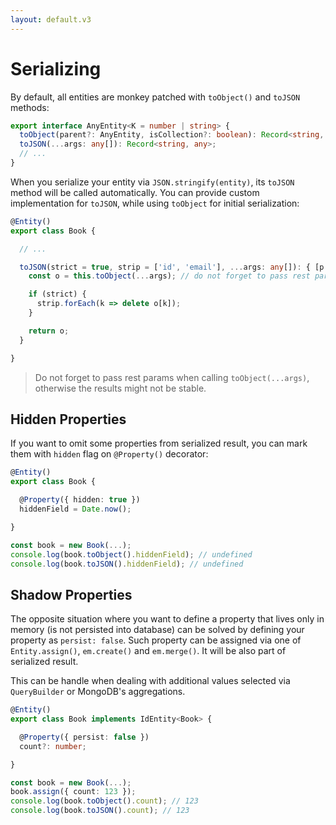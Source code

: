 ```yaml
---
layout: default.v3
---
```


# Serializing

By default, all entities are monkey patched with `toObject()` and `toJSON` methods:

```typescript
export interface AnyEntity<K = number | string> {
  toObject(parent?: AnyEntity, isCollection?: boolean): Record<string, any>;
  toJSON(...args: any[]): Record<string, any>;
  // ...
}
```

When you serialize your entity via `JSON.stringify(entity)`, its `toJSON` method will be 
called automatically. You can provide custom implementation for `toJSON`, while using 
`toObject` for initial serialization:

```typescript
@Entity()
export class Book {

  // ...

  toJSON(strict = true, strip = ['id', 'email'], ...args: any[]): { [p: string]: any } {
    const o = this.toObject(...args); // do not forget to pass rest params here

    if (strict) {
      strip.forEach(k => delete o[k]);
    }

    return o;
  }

}
```

> Do not forget to pass rest params when calling `toObject(...args)`, otherwise the results
> might not be stable.

## Hidden Properties

If you want to omit some properties from serialized result, you can mark them with `hidden`
flag on `@Property()` decorator:

```typescript
@Entity()
export class Book {

  @Property({ hidden: true })
  hiddenField = Date.now();

}

const book = new Book(...);
console.log(book.toObject().hiddenField); // undefined
console.log(book.toJSON().hiddenField); // undefined
```

## Shadow Properties

The opposite situation where you want to define a property that lives only in memory (is 
not persisted into database) can be solved by defining your property as `persist: false`. 
Such property can be assigned via one of `Entity.assign()`, `em.create()` and 
`em.merge()`. It will be also part of serialized result. 

This can be handle when dealing with additional values selected via `QueryBuilder` or 
MongoDB's aggregations.

```typescript
@Entity()
export class Book implements IdEntity<Book> {

  @Property({ persist: false })
  count?: number;

}

const book = new Book(...);
book.assign({ count: 123 });
console.log(book.toObject().count); // 123
console.log(book.toJSON().count); // 123
```
